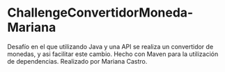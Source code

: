 # ChallengeConvertidorMoneda-Mariana
Desafío en el que utilizando Java y una API se realiza un convertidor de monedas, y asi facilitar este cambio.
Hecho con Maven para la utilización de dependencias.
Realizado por Mariana Castro.
